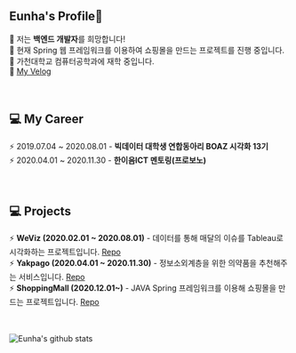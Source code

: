 Eunha's Profile🤪   
------------------------------------------  
🌱 저는 **백엔드 개발자**를 희망합니다!    
🌱 현재 Spring 웹 프레임워크를 이용하여 쇼핑몰을 만드는 프로젝트를 진행 중입니다.  
🌱 가천대학교 컴퓨터공학과에 재학 중입니다.  
🌱 [My Velog](https://velog.io/@galaxy)  
<br><br>

💻 My Career  
------------------  
⚡ 2019.07.04 ~ 2020.08.01 - **빅데이터 대학생 연합동아리 BOAZ 시각화 13기**  
⚡ 2020.04.01 ~ 2020.11.30 - **한이음ICT 멘토링(프로보노)**  
<br><br>  

💻 Projects 
------------------  
⚡ **WeViz (2020.02.01 ~ 2020.08.01)** - 데이터를 통해 매달의 이슈를 Tableau로 시각화하는 프로젝트입니다. [Repo](https://github.com/EunhaKyeong/BOAZ)  
⚡ **Yakpago (2020.04.01 ~ 2020.11.30)** - 정보소외계층을 위한 의약품을 추천해주는 서비스입니다. [Repo](https://github.com/EunhaKyeong/Yakpago)  
⚡ **ShoppingMall (2020.12.01~)** - JAVA Spring 프레임워크를 이용해 쇼핑몰을 만드는 프로젝트입니다. [Repo](https://github.com/EunhaKyeong/ShoppingMall)  
<br><br>

![Eunha's github stats](https://github-readme-stats.vercel.app/api?username=EunhaKyeong&show_icons=true&theme=gruvbox)

<!--
**EunhaKyeong/EunhaKyeong** is a ✨ _special_ ✨ repository because its `README.md` (this file) appears on your GitHub profile.

Here are some ideas to get you started:

- 🔭 I’m currently working on ...
- 🌱 I’m currently learning ...
- 👯 I’m looking to collaborate on ...
- 🤔 I’m looking for help with ...
- 💬 Ask me about ...
- 📫 How to reach me: ...
- 😄 Pronouns: ...
- ⚡ Fun fact: ...
-->


